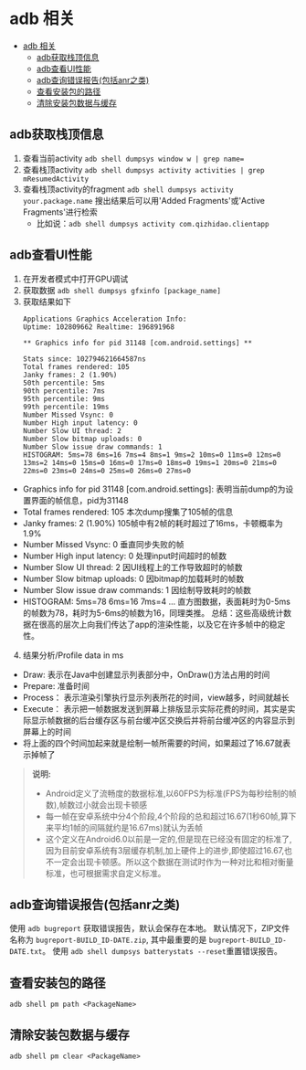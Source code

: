 # adb 相关

- [adb 相关](#adb-相关)
  - [adb获取栈顶信息](#adb获取栈顶信息)
  - [adb查看UI性能](#adb查看ui性能)
  - [adb查询错误报告(包括anr之类)](#adb查询错误报告包括anr之类)
  - [查看安装包的路径](#查看安装包的路径)
  - [清除安装包数据与缓存](#清除安装包数据与缓存)

## adb获取栈顶信息
1. 查看当前activity
`adb shell dumpsys window w | grep name=`
2. 查看栈顶activity
`adb shell dumpsys activity activities | grep mResumedActivity`
3. 查看栈顶activity的fragment
`adb shell dumpsys activity your.package.name`
搜出结果后可以用'Added Fragments'或'Active Fragments'进行检索
   - 比如说：`adb shell dumpsys activity com.qizhidao.clientapp`  

## adb查看UI性能
1. 在开发者模式中打开GPU调试
2. 获取数据
   `adb shell dumpsys gfxinfo [package_name]`
3. 获取结果如下
   ```shell
   Applications Graphics Acceleration Info:
   Uptime: 102809662 Realtime: 196891968

   ** Graphics info for pid 31148 [com.android.settings] **

   Stats since: 102794621664587ns
   Total frames rendered: 105
   Janky frames: 2 (1.90%)
   50th percentile: 5ms
   90th percentile: 7ms
   95th percentile: 9ms
   99th percentile: 19ms
   Number Missed Vsync: 0
   Number High input latency: 0
   Number Slow UI thread: 2
   Number Slow bitmap uploads: 0
   Number Slow issue draw commands: 1
   HISTOGRAM: 5ms=78 6ms=16 7ms=4 8ms=1 9ms=2 10ms=0 11ms=0 12ms=0 13ms=2 14ms=0 15ms=0 16ms=0 17ms=0 18ms=0 19ms=1 20ms=0 21ms=0 22ms=0 23ms=0 24ms=0 25ms=0 26ms=0 27ms=0 
   ```
   
- Graphics info for pid 31148 [com.android.settings]: 表明当前dump的为设置界面的帧信息，pid为31148
- Total frames rendered: 105 本次dump搜集了105帧的信息
- Janky frames: 2 (1.90%) 105帧中有2帧的耗时超过了16ms，卡顿概率为1.9%
- Number Missed Vsync: 0 垂直同步失败的帧
- Number High input latency: 0 处理input时间超时的帧数
- Number Slow UI thread: 2 因UI线程上的工作导致超时的帧数
- Number Slow bitmap uploads: 0 因bitmap的加载耗时的帧数
- Number Slow issue draw commands: 1 因绘制导致耗时的帧数
- HISTOGRAM: 5ms=78 6ms=16 7ms=4 ... 直方图数据，表面耗时为0-5ms的帧数为78，耗时为5-6ms的帧数为16，同理类推。
 总结：这些高级统计数据在很高的层次上向我们传达了app的渲染性能，以及它在许多帧中的稳定性。

4. 结果分析/Profile data in ms
- Draw: 表示在Java中创建显示列表部分中，OnDraw()方法占用的时间
- Prepare: 准备时间
- Process： 表示渲染引擎执行显示列表所花的时间，view越多，时间就越长
- Execute： 表示把一帧数据发送到屏幕上排版显示实际花费的时间，其实是实际显示帧数据的后台缓存区与前台缓冲区交换后并将前台缓冲区的内容显示到屏幕上的时间
- 将上面的四个时间加起来就是绘制一帧所需要的时间，如果超过了16.67就表示掉帧了

> **说明:**
> - Android定义了流畅度的数据标准,以60FPS为标准(FPS为每秒绘制的帧数),帧数过小就会出现卡顿感
> - 每一帧在安卓系统中分4个阶段,4个阶段的总和超过16.67(1秒60帧,算下来平均1帧的间隔就约是16.67ms)就认为丢帧
> - 这个定义在Android6.0以前是一定的,但是现在已经没有固定的标准了,因为目前安卓系统有3层缓存机制,加上硬件上的进步,即使超过16.67,也不一定会出现卡顿感。所以这个数据在测试时作为一种对比和相对衡量标准，也可根据需求自定义标准。

## adb查询错误报告(包括anr之类)
使用 `adb bugreport` 获取错误报告，默认会保存在本地。
默认情况下，ZIP文件名称为 `bugreport-BUILD_ID-DATE.zip`, 其中最重要的是 `bugreport-BUILD_ID-DATE.txt`。
使用 `adb shell dumpsys batterystats --reset`重置错误报告。

## 查看安装包的路径
`adb shell pm path <PackageName>`

## 清除安装包数据与缓存
`adb shell pm clear <PackageName>`